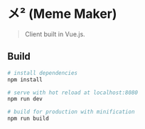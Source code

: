 # メ² (Meme Maker)

> Client built in Vue.js.

## Build

``` bash
# install dependencies
npm install

# serve with hot reload at localhost:8080
npm run dev

# build for production with minification
npm run build
```

